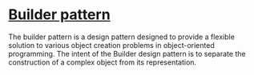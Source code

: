 # [Builder pattern](https://en.wikipedia.org/wiki/Builder_pattern)
The builder pattern is a design pattern designed to provide a flexible solution to various object creation problems in object-oriented programming. The intent of the Builder design pattern is to separate the construction of a complex object from its representation.
